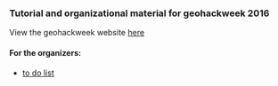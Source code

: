 ### Tutorial and organizational material for geohackweek 2016

View the geohackweek website [here](https://geohackweek.github.io)

#### For the organizers:

* [to do list](toDo.md)